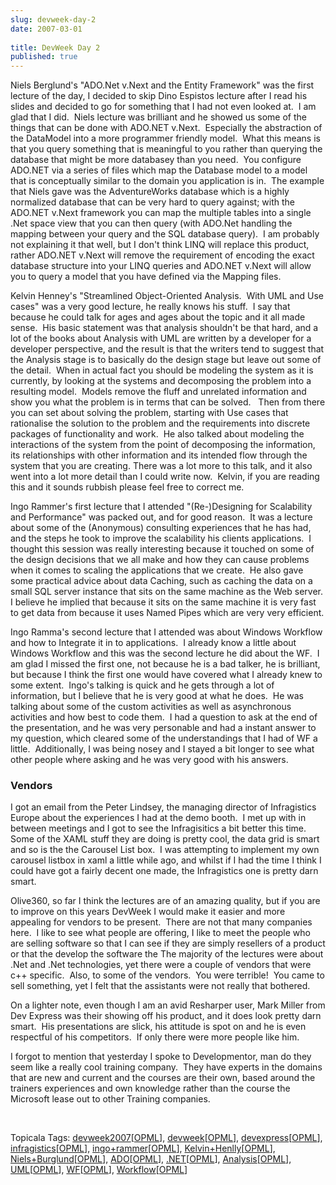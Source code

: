 ```yaml
---
slug: devweek-day-2
date: 2007-03-01
 
title: DevWeek Day 2
published: true
---
```

<p>Niels Berglund's "ADO.Net v.Next and the Entity Framework" was the first lecture of the day, I decided to skip Dino Espistos lecture after I read his slides and decided to go for something that I had not even looked at.  I am glad that I did.  Niels lecture was brilliant and he showed us some of the things that can be done with ADO.NET v.Next.  Especially the abstraction of the DataModel into a more programmer friendly model.  What this means is that you query something that is meaningful to you rather than querying the database that might be more databasey than you need.  You configure ADO.NET via a series of files which map the Database model to a model that is conceptually similar to the domain you application is in.  The example that Niels gave was the AdventureWorks database which is a highly normalized database that can be very hard to query against; with the ADO.NET v.Next framework you can map the multiple tables into a single .Net space view that you can then query (with ADO.Net handling the mapping between your query and the SQL database query).  I am probably not explaining it that well, but I don't think LINQ will replace this product, rather ADO.NET v.Next will remove the requirement of encoding the exact database structure into your LINQ queries and ADO.NET v.Next will allow you to query a model that you have defined via the Mapping files.</p> <p>Kelvin Henney's "Streamlined Object-Oriented Analysis.  With UML and Use cases" was a very good lecture, he really knows his stuff.  I say that because he could talk for ages and ages about the topic and it all made sense.  His basic statement was that analysis shouldn't be that hard, and a lot of the books about Analysis with UML are written by a developer for a developer perspective, and the result is that the writers tend to suggest that the Analysis stage is to basically do the design stage but leave out some of the detail.  When in actual fact you should be modeling the system as it is currently, by looking at the systems and decomposing the problem into a resulting model.  Models remove the fluff and unrelated information and show you what the problem is in terms that can be solved.   Then from there you can set about solving the problem, starting with Use cases that rationalise the solution to the problem and the requirements into discrete packages of functionality and work.  He also talked about modeling the interactions of the system from the point of decomposing the information, its relationships with other information and its intended flow through the system that you are creating. There was a lot more to this talk, and it also went into a lot more detail than I could write now.  Kelvin, if you are reading this and it sounds rubbish please feel free to correct me.</p> <p>Ingo Rammer's first lecture that I attended "(Re-)Designing for Scalability and Performance" was packed out, and for good reason.  It was a lecture about some of the (Anonymous) consulting experiences that he has had, and the steps he took to improve the scalability his clients applications.  I thought this session was really interesting because it touched on some of the design decisions that we all make and how they can cause problems when it comes to scaling the applications that we create.  He also gave some practical advice about data Caching, such as caching the data on a small SQL server instance that sits on the same machine as the Web server.  I believe he implied that because it sits on the same machine it is very fast to get data from because it uses Named Pipes which are very very efficient.</p> <p>Ingo Ramma's second lecture that I attended was about Windows Workflow and how to Integrate it in to applications.  I already know a little about Windows Workflow and this was the second lecture he did about the WF.  I am glad I missed the first one, not because he is a bad talker, he is brilliant, but because I think the first one would have covered what I already knew to some extent.  Ingo's talking is quick and he gets through a lot of information, but I believe that he is very good at what he does.  He was talking about some of the custom activities as well as asynchronous activities and how best to code them.  I had a question to ask at the end of the presentation, and he was very personable and had a instant answer to my question, which cleared some of the understandings that I had of WF a little.  Additionally, I was being nosey and I stayed a bit longer to see what other people where asking and he was very good with his answers.</p> <h3>Vendors</h3> <p>I got an email from the Peter Lindsey, the managing director of Infragistics Europe about the experiences I had at the demo booth.  I met up with in between meetings and I got to see the Infragisitics a bit better this time.  Some of the XAML stuff they are doing is pretty cool, the data grid is smart and so is the the Carousel List box.  I was attempting to implement my own carousel listbox in xaml a little while ago, and whilst if I had the time I think I could have got a fairly decent one made, the Infragistics one is pretty darn smart.</p> <p>Olive360, so far I think the lectures are of an amazing quality, but if you are to improve on this years DevWeek I would make it easier and more appealing for vendors to be present.  There are not that many companies here.  I like to see what people are offering, I like to meet the people who are selling software so that I can see if they are simply resellers of a product or that the develop the software the The majority of the lectures were about .Net and .Net technologies, yet there were a couple of vendors that were c++ specific.  Also, to some of the vendors.  You were terrible!  You came to sell something, yet I felt that the assistants were not really that bothered. </p> <p>On a lighter note, even though I am an avid Resharper user, Mark Miller from Dev Express was their showing off his product, and it does look pretty darn smart.  His presentations are slick, his attitude is spot on and he is even respectful of his competitors.  If only there were more people like him.</p> <p>I forgot to mention that yesterday I spoke to Developmentor, man do they seem like a really cool training company.  They have experts in the domains that are new and current and the courses are their own, based around the trainers experiences and own knowledge rather than the course the Microsoft lease out to other Training companies.</p> <p> </p> <div class="wlWriterSmartContent" style="padding-right: 0px; display: inline; padding-left: 0px; padding-bottom: 0px; margin: 0px; padding-top: 0px;">Topicala Tags: <a href="http://www.topicala.com/tag/devweek2007" rel="tag">devweek2007</a>[<a href="http://www.topicala.com/opml/devweek2007.opml">OPML</a>], <a href="http://www.topicala.com/tag/devweek" rel="tag">devweek</a>[<a href="http://www.topicala.com/opml/devweek.opml">OPML</a>], <a href="http://www.topicala.com/tag/devexpress" rel="tag">devexpress</a>[<a href="http://www.topicala.com/opml/devexpress.opml">OPML</a>], <a href="http://www.topicala.com/tag/infragistics" rel="tag">infragistics</a>[<a href="http://www.topicala.com/opml/infragistics.opml">OPML</a>], <a href="http://www.topicala.com/tag/ingo+rammer" rel="tag">ingo+rammer</a>[<a href="http://www.topicala.com/opml/ingo+rammer.opml">OPML</a>], <a href="http://www.topicala.com/tag/Kelvin+Henlly" rel="tag">Kelvin+Henlly</a>[<a href="http://www.topicala.com/opml/Kelvin+Henlly.opml">OPML</a>], <a href="http://www.topicala.com/tag/Niels+Burglund" rel="tag">Niels+Burglund</a>[<a href="http://www.topicala.com/opml/Niels+Burglund.opml">OPML</a>], <a href="http://www.topicala.com/tag/ADO" rel="tag">ADO</a>[<a href="http://www.topicala.com/opml/ADO.opml">OPML</a>], <a href="http://www.topicala.com/tag/.NET" rel="tag">.NET</a>[<a href="http://www.topicala.com/opml/.NET.opml">OPML</a>], <a href="http://www.topicala.com/tag/Analysis" rel="tag">Analysis</a>[<a href="http://www.topicala.com/opml/Analysis.opml">OPML</a>], <a href="http://www.topicala.com/tag/UML" rel="tag">UML</a>[<a href="http://www.topicala.com/opml/UML.opml">OPML</a>], <a href="http://www.topicala.com/tag/WF" rel="tag">WF</a>[<a href="http://www.topicala.com/opml/WF.opml">OPML</a>], <a href="http://www.topicala.com/tag/Workflow" rel="tag">Workflow</a>[<a href="http://www.topicala.com/opml/Workflow.opml">OPML</a>]</div>

